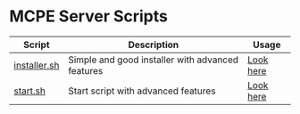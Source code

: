 # MCPE Server Scripts

Script|Description|Usage
------|-----------|-----
[installer.sh](https://github.com/FaigerSYS/MCPE-Server-Scripts/blob/master/installer.sh)|Simple and good installer with advanced features|[Look here](https://github.com/FaigerSYS/MCPE-Server-Scripts/wiki/Installer)
[start.sh](https://github.com/FaigerSYS/MCPE-Server-Scripts/blob/master/start.sh)|Start script with advanced features|[Look here](https://github.com/FaigerSYS/MCPE-Server-Scripts/wiki/Start-script)
